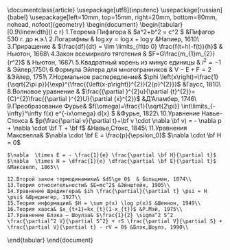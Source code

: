 \documentclass{article}
\usepackage[utf8]{inputenc}
\usepackage[russian]{babel}
\usepackage[left=10mm, top=15mm, right=20mm, bottom=80mm, nohead, nofoot]{geometry}
\begin{document}
\begin{tabular}[0.9\linewidth]{l c r}
    1.Теорема Пифагора & $a^2+b^2 = c^2 $ &Пифагор 530 г. до н.э.\\
    2.Логарифмы  & $\log xy = \log x + \log y$ &Напиер, 1610\\
    3.Приращение & $\frac{df}{dt} = \lim \limits_{h\to 0} \frac{f(t+h)-f(t)}{h}$ & Ньютон, 1668\\
    4.Закон всемирного тяготения & $F=G\frac{m_{1}m_{2}}{r^2}$ & Ньютон, 1687\\
    5.Квадратный корень из минус единицы & $i^2=-1$ & Эйлер,1750\\
    6.Формула Эйлера для многогранников & $\mathrm{V}-\mathrm{E}+\mathrm{F}=2$ &Эйлер, 1751\\
    7.Нормальное распередление& $\phi \left(x\right)=\frac{1}{\sqrt{2\pi p}}{\exp}^{\frac{{\left(x-p\right)}^{2}}{2{p}^{2}}}$ &Гаусс, 1810\\
    8.Волновое уравнение & $\frac{{\partial }^{2}u}{\partial {t}^{2}}={C}^{2}\frac{{\partial }^{2}U}{\partial {x}^{2}}$ &Д’Аламбер, 1746\\
    9.Преобразование Фурье& $f(\omega)=\frac{1}{\sqrt{2\pi}} \int\limits_{-\infty}^\infty f(x) e^{-ix\omega} d{x} $ &Фурье, 1822\\
    10.Уравнение Навье-Стокса & $p(\frac{\partial v}{\partial t}+\bf v \cdot \nabla \bf v) = - \nabla p + \nabla \cdot \bf T + \bf f$ &Навье,Стокс, 1845\\
    11.Уравнения Максвелла& $\nabla \cdot \bf E = \frac{p}{\epsilon_0}$ $\nabla \cdot \bf H = 0$ 

    $\nabla  \times E = - \frac{1}{e} \frac{\partial \bf H}{\partial t}$
    $\nabla  \times H = \dfrac{1}{e} \dfrac{\partial \bf E}{\partial t}$ &Максвелл, 1865\\
    
    12.Второй закон термодинамики& $dS\ge 0$  & Больцман, 1874\\
    13.Теория относительности& $E=mc^2$ &Эйнштейн, 1905\\
    14.Уравнение Шредингера& $ih \frac{\partial}{\partial t} \psi = H \psi$ &Шредингер, 1927\\
    15.Теория информации& $H = \sum p(x) \log p(x)$ &Шеннон, 1949\\
    16.Теория хаоса& $x_{t+1}=kx_{t}(1-x_{t})$ &Р.Мэй, 1975\\
    17.Уравнение Блэка — Шоулза& $\frac{1}{2} \sigma^2 S^2 \frac{\partial^2 V}{\partial S^2} + rS \frac{\partial V}{\partial S} + \frac{\partial V}{\partial t} - rV = 0$ &Блэк,Шоулз, 1990\\
\end{tabular}
\end{document}

